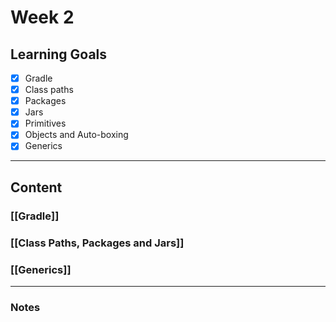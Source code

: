 
# Week 2
## Learning Goals
- [x] Gradle
- [x] Class paths
- [x] Packages
- [x] Jars
- [x] Primitives
- [x] Objects and Auto-boxing
- [x] Generics

---
## Content
### [[Gradle]]
### [[Class Paths, Packages and Jars]]
### [[Generics]]
---
### Notes
